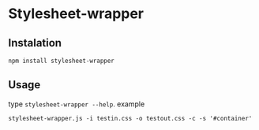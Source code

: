 # Stylesheet-wrapper

## Instalation

	npm install stylesheet-wrapper

## Usage

type `stylesheet-wrapper --help`.
example

	stylesheet-wrapper.js -i testin.css -o testout.css -c -s '#container'



